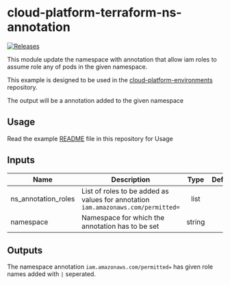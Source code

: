 # cloud-platform-terraform-ns-annotation

[![Releases](https://img.shields.io/github/release/ministryofjustice/cloud-platform-terraform-ns-annotation/all.svg?style=flat-square)](https://github.com/ministryofjustice/cloud-platform-terraform-ns-annotation/releases)


This module update the namespace with annotation that allow iam roles to assume role any of pods in the given namespace.


This example is designed to be used in the [cloud-platform-environments](https://github.com/ministryofjustice/cloud-platform-environments/) repository.

The output will be a annotation added to the given namespace

## Usage

Read the example [README](examples/README.md) file in this repository for Usage
## Inputs

| Name | Description | Type | Default | Required |
|------|-------------|:----:|:-----:|:-----:|
| ns_annotation_roles | List of roles to be added as values for annotation `iam.amazonaws.com/permitted=` | list | - | yes |
| namespace | Namespace for which the annotation has to be set | string | - | yes |

## Outputs

The namespace annotation `iam.amazonaws.com/permitted=` has given role names added with `|` seperated. 
